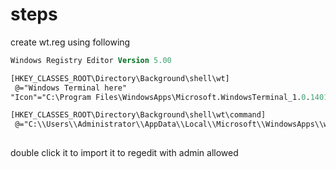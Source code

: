 # steps

create wt.reg using following 

```ps
Windows Registry Editor Version 5.00

[HKEY_CLASSES_ROOT\Directory\Background\shell\wt]
 @="Windows Terminal here"
"Icon"="C:\Program Files\WindowsApps\Microsoft.WindowsTerminal_1.0.1401.0_x64__8wekyb3d8bbwe\WindowsTerminal.exe"

[HKEY_CLASSES_ROOT\Directory\Background\shell\wt\command]
 @="C:\\Users\\Administrator\\AppData\\Local\\Microsoft\\WindowsApps\\wt.exe"="RUNASADMIN"
 
```

double click it to import it to regedit with admin allowed
